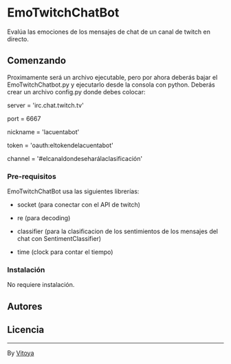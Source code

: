 # EmoTwitchChatBot

Evalúa las emociones de los mensajes de chat de un canal de twitch en directo.

## Comenzando 

Proximamente será un archivo ejecutable, pero por ahora deberás bajar el EmoTwitchChatbot.py y ejecutarlo desde la consola con python. 
Deberás crear un archivo config.py donde debes colocar:

server = 'irc.chat.twitch.tv'

port = 6667

nickname = 'lacuentabot'

token = 'oauth:eltokendelacuentabot'

channel = '#elcanaldondeseharálaclasificación'


### Pre-requisitos 

EmoTwitchChatBot usa las siguientes librerías:

- socket (para conectar con el API de twitch)

- re (para decoding)

- classifier (para la clasificacion de los sentimientos de los mensajes del chat con SentimentClassifier)

- time (clock para contar el tiempo)


### Instalación 

No requiere instalación.

## Autores 

## Licencia 



---
By [Vitoya](https://github.com/vit0y4)